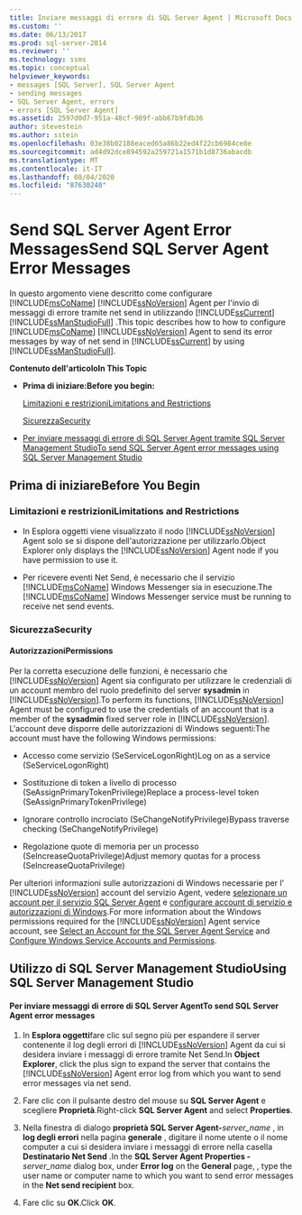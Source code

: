 ```yaml
---
title: Inviare messaggi di errore di SQL Server Agent | Microsoft Docs
ms.custom: ''
ms.date: 06/13/2017
ms.prod: sql-server-2014
ms.reviewer: ''
ms.technology: ssms
ms.topic: conceptual
helpviewer_keywords:
- messages [SQL Server], SQL Server Agent
- sending messages
- SQL Server Agent, errors
- errors [SQL Server Agent]
ms.assetid: 2597d0d7-951a-48cf-989f-abb67b9fdb36
author: stevestein
ms.author: sstein
ms.openlocfilehash: 03e38b02188eaced65a86b22ed4f22cb6984ce0e
ms.sourcegitcommit: ad4d92dce894592a259721a1571b1d8736abacdb
ms.translationtype: MT
ms.contentlocale: it-IT
ms.lasthandoff: 08/04/2020
ms.locfileid: "87630240"
---
```

# <a name="send-sql-server-agent-error-messages"></a><span data-ttu-id="abaa1-102">Send SQL Server Agent Error Messages</span><span class="sxs-lookup"><span data-stu-id="abaa1-102">Send SQL Server Agent Error Messages</span></span>
  <span data-ttu-id="abaa1-103">In questo argomento viene descritto come configurare [!INCLUDE[msCoName](../../includes/msconame-md.md)] [!INCLUDE[ssNoVersion](../../includes/ssnoversion-md.md)] Agent per l'invio di messaggi di errore tramite net send in utilizzando [!INCLUDE[ssCurrent](../../includes/sscurrent-md.md)] [!INCLUDE[ssManStudioFull](../../includes/ssmanstudiofull-md.md)] .</span><span class="sxs-lookup"><span data-stu-id="abaa1-103">This topic describes how to how to configure [!INCLUDE[msCoName](../../includes/msconame-md.md)] [!INCLUDE[ssNoVersion](../../includes/ssnoversion-md.md)] Agent to send its error messages by way of net send in [!INCLUDE[ssCurrent](../../includes/sscurrent-md.md)] by using [!INCLUDE[ssManStudioFull](../../includes/ssmanstudiofull-md.md)].</span></span>  
  
 <span data-ttu-id="abaa1-104">**Contenuto dell'articolo**</span><span class="sxs-lookup"><span data-stu-id="abaa1-104">**In This Topic**</span></span>  
  
-   <span data-ttu-id="abaa1-105">**Prima di iniziare:**</span><span class="sxs-lookup"><span data-stu-id="abaa1-105">**Before you begin:**</span></span>  
  
     [<span data-ttu-id="abaa1-106">Limitazioni e restrizioni</span><span class="sxs-lookup"><span data-stu-id="abaa1-106">Limitations and Restrictions</span></span>](#Restrictions)  
  
     [<span data-ttu-id="abaa1-107">Sicurezza</span><span class="sxs-lookup"><span data-stu-id="abaa1-107">Security</span></span>](#Security)  
  
-   [<span data-ttu-id="abaa1-108">Per inviare messaggi di errore di SQL Server Agent tramite SQL Server Management Studio</span><span class="sxs-lookup"><span data-stu-id="abaa1-108">To send SQL Server Agent error messages using SQL Server Management Studio</span></span>](#SSMSProcedure)  
  
##  <a name="before-you-begin"></a><a name="BeforeYouBegin"></a> <span data-ttu-id="abaa1-109">Prima di iniziare</span><span class="sxs-lookup"><span data-stu-id="abaa1-109">Before You Begin</span></span>  
  
###  <a name="limitations-and-restrictions"></a><a name="Restrictions"></a> <span data-ttu-id="abaa1-110">Limitazioni e restrizioni</span><span class="sxs-lookup"><span data-stu-id="abaa1-110">Limitations and Restrictions</span></span>  
  
-   <span data-ttu-id="abaa1-111">In Esplora oggetti viene visualizzato il nodo [!INCLUDE[ssNoVersion](../../includes/ssnoversion-md.md)] Agent solo se si dispone dell'autorizzazione per utilizzarlo.</span><span class="sxs-lookup"><span data-stu-id="abaa1-111">Object Explorer only displays the [!INCLUDE[ssNoVersion](../../includes/ssnoversion-md.md)] Agent node if you have permission to use it.</span></span>  
  
-   <span data-ttu-id="abaa1-112">Per ricevere eventi Net Send, è necessario che il servizio [!INCLUDE[msCoName](../../includes/msconame-md.md)] Windows Messenger sia in esecuzione.</span><span class="sxs-lookup"><span data-stu-id="abaa1-112">The [!INCLUDE[msCoName](../../includes/msconame-md.md)] Windows Messenger service must be running to receive net send events.</span></span>  
  
###  <a name="security"></a><a name="Security"></a> <span data-ttu-id="abaa1-113">Sicurezza</span><span class="sxs-lookup"><span data-stu-id="abaa1-113">Security</span></span>  
  
####  <a name="permissions"></a><a name="Permissions"></a> <span data-ttu-id="abaa1-114">Autorizzazioni</span><span class="sxs-lookup"><span data-stu-id="abaa1-114">Permissions</span></span>  
 <span data-ttu-id="abaa1-115">Per la corretta esecuzione delle funzioni, è necessario che [!INCLUDE[ssNoVersion](../../includes/ssnoversion-md.md)] Agent sia configurato per utilizzare le credenziali di un account membro del ruolo predefinito del server **sysadmin** in [!INCLUDE[ssNoVersion](../../includes/ssnoversion-md.md)].</span><span class="sxs-lookup"><span data-stu-id="abaa1-115">To perform its functions, [!INCLUDE[ssNoVersion](../../includes/ssnoversion-md.md)] Agent must be configured to use the credentials of an account that is a member of the **sysadmin** fixed server role in [!INCLUDE[ssNoVersion](../../includes/ssnoversion-md.md)].</span></span> <span data-ttu-id="abaa1-116">L'account deve disporre delle autorizzazioni di Windows seguenti:</span><span class="sxs-lookup"><span data-stu-id="abaa1-116">The account must have the following Windows permissions:</span></span>  
  
-   <span data-ttu-id="abaa1-117">Accesso come servizio (SeServiceLogonRight)</span><span class="sxs-lookup"><span data-stu-id="abaa1-117">Log on as a service (SeServiceLogonRight)</span></span>  
  
-   <span data-ttu-id="abaa1-118">Sostituzione di token a livello di processo (SeAssignPrimaryTokenPrivilege)</span><span class="sxs-lookup"><span data-stu-id="abaa1-118">Replace a process-level token (SeAssignPrimaryTokenPrivilege)</span></span>  
  
-   <span data-ttu-id="abaa1-119">Ignorare controllo incrociato (SeChangeNotifyPrivilege)</span><span class="sxs-lookup"><span data-stu-id="abaa1-119">Bypass traverse checking (SeChangeNotifyPrivilege)</span></span>  
  
-   <span data-ttu-id="abaa1-120">Regolazione quote di memoria per un processo (SeIncreaseQuotaPrivilege)</span><span class="sxs-lookup"><span data-stu-id="abaa1-120">Adjust memory quotas for a process (SeIncreaseQuotaPrivilege)</span></span>  
  
 <span data-ttu-id="abaa1-121">Per ulteriori informazioni sulle autorizzazioni di Windows necessarie per l' [!INCLUDE[ssNoVersion](../../includes/ssnoversion-md.md)] account del servizio Agent, vedere [selezionare un account per il servizio SQL Server Agent](select-an-account-for-the-sql-server-agent-service.md) e [configurare account di servizio e autorizzazioni di Windows](../../database-engine/configure-windows/configure-windows-service-accounts-and-permissions.md).</span><span class="sxs-lookup"><span data-stu-id="abaa1-121">For more information about the Windows permissions required for the [!INCLUDE[ssNoVersion](../../includes/ssnoversion-md.md)] Agent service account, see [Select an Account for the SQL Server Agent Service](select-an-account-for-the-sql-server-agent-service.md) and [Configure Windows Service Accounts and Permissions](../../database-engine/configure-windows/configure-windows-service-accounts-and-permissions.md).</span></span>  
  
##  <a name="using-sql-server-management-studio"></a><a name="SSMSProcedure"></a> <span data-ttu-id="abaa1-122">Utilizzo di SQL Server Management Studio</span><span class="sxs-lookup"><span data-stu-id="abaa1-122">Using SQL Server Management Studio</span></span>  
  
#### <a name="to-send-sql-server-agent-error-messages"></a><span data-ttu-id="abaa1-123">Per inviare messaggi di errore di SQL Server Agent</span><span class="sxs-lookup"><span data-stu-id="abaa1-123">To send SQL Server Agent error messages</span></span>  
  
1.  <span data-ttu-id="abaa1-124">In **Esplora oggetti**fare clic sul segno più per espandere il server contenente il log degli errori di [!INCLUDE[ssNoVersion](../../includes/ssnoversion-md.md)] Agent da cui si desidera inviare i messaggi di errore tramite Net Send.</span><span class="sxs-lookup"><span data-stu-id="abaa1-124">In **Object Explorer**, click the plus sign to expand the server that contains the [!INCLUDE[ssNoVersion](../../includes/ssnoversion-md.md)] Agent error log from which you want to send error messages via net send.</span></span>  
  
2.  <span data-ttu-id="abaa1-125">Fare clic con il pulsante destro del mouse su **SQL Server Agent** e scegliere **Proprietà**.</span><span class="sxs-lookup"><span data-stu-id="abaa1-125">Right-click **SQL Server Agent** and select **Properties**.</span></span>  
  
3.  <span data-ttu-id="abaa1-126">Nella finestra di dialogo **proprietà SQL Server Agent-**_server_name_ , in **log degli errori** nella pagina **generale** , digitare il nome utente o il nome computer a cui si desidera inviare i messaggi di errore nella casella **Destinatario Net Send** .</span><span class="sxs-lookup"><span data-stu-id="abaa1-126">In the **SQL Server Agent Properties -**_server_name_ dialog box, under **Error log** on the **General** page, , type the user name or computer name to which you want to send error messages in the **Net send recipient** box.</span></span>  
  
4.  <span data-ttu-id="abaa1-127">Fare clic su **OK**.</span><span class="sxs-lookup"><span data-stu-id="abaa1-127">Click **OK**.</span></span>  
  
  
